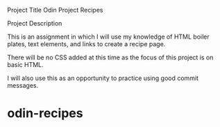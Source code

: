 Project Title
Odin Project Recipes 

Project Description

This is an assignment in which I will use my knowledge of HTML boiler plates, text elements, and links to create a recipe page.  

There will be no CSS added at this time as the focus of this project is on basic HTML.

I will also use this as an opportunity to practice using good commit messages.

# odin-recipes